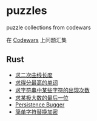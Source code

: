 # puzzles
puzzle collections from codewars

在 [Codewars](https://www.codewars.com/) 上问题汇集

## Rust

- [求二次曲线长度](rust/parabolic_arc_length)
- [求得分最高的单词](rust/highest_scoring_word)
- [求字符串中某些字符的出现次数](rust/error_histogram)
- [求某极大数的最后一位](rust/last_digit)
- [Persistence Bugger](rust/persistent_bugger)
- [简单字符替换加密](rust/simple_cipher)
